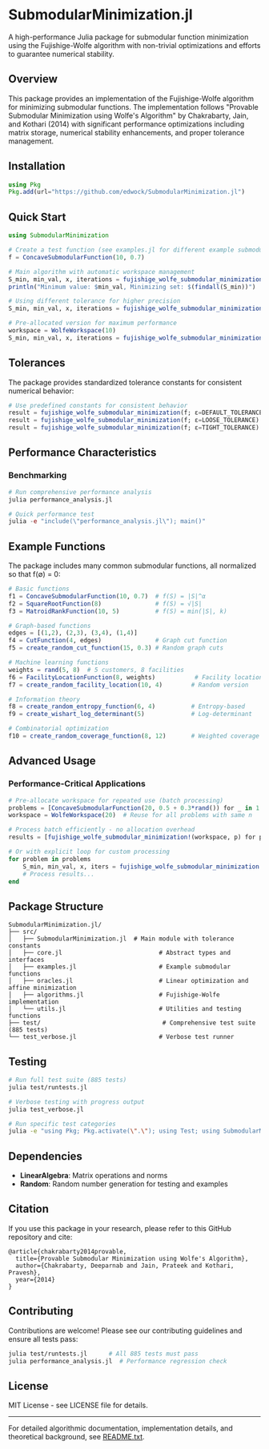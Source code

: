 # SubmodularMinimization.jl

A high-performance Julia package for submodular function minimization using the Fujishige-Wolfe algorithm with non-trivial optimizations and efforts to guarantee numerical stability.


## Overview

This package provides an implementation of the Fujishige-Wolfe algorithm for minimizing submodular functions. The implementation follows "Provable Submodular Minimization using Wolfe's Algorithm" by Chakrabarty, Jain, and Kothari (2014) with significant performance optimizations including matrix storage, numerical stability enhancements, and proper tolerance management.

## Installation

```julia
using Pkg
Pkg.add(url="https://github.com/edwock/SubmodularMinimization.jl")
```

## Quick Start

```julia
using SubmodularMinimization

# Create a test function (see examples.jl for different example submodular functions)
f = ConcaveSubmodularFunction(10, 0.7)

# Main algorithm with automatic workspace management
S_min, min_val, x, iterations = fujishige_wolfe_submodular_minimization(f)
println("Minimum value: $min_val, Minimizing set: $(findall(S_min))")

# Using different tolerance for higher precision
S_min, min_val, x, iterations = fujishige_wolfe_submodular_minimization(f; ε=TIGHT_TOLERANCE)

# Pre-allocated version for maximum performance
workspace = WolfeWorkspace(10)
S_min, min_val, x, iterations = fujishige_wolfe_submodular_minimization!(workspace, f)
```

## Tolerances

The package provides standardized tolerance constants for consistent numerical behavior:

```julia
# Use predefined constants for consistent behavior
result = fujishige_wolfe_submodular_minimization(f; ε=DEFAULT_TOLERANCE)  # 1e-6 (balanced)
result = fujishige_wolfe_submodular_minimization(f; ε=LOOSE_TOLERANCE)    # 1e-4 (fast)  
result = fujishige_wolfe_submodular_minimization(f; ε=TIGHT_TOLERANCE)    # 5e-7 (precise)
```

## Performance Characteristics

### Benchmarking

```julia
# Run comprehensive performance analysis
julia performance_analysis.jl

# Quick performance test
julia -e "include(\"performance_analysis.jl\"); main()"
```

## Example Functions

The package includes many common submodular functions, all normalized so that f(∅) = 0:

```julia
# Basic functions
f1 = ConcaveSubmodularFunction(10, 0.7)  # f(S) = |S|^α
f2 = SquareRootFunction(8)               # f(S) = √|S|
f3 = MatroidRankFunction(10, 5)          # f(S) = min(|S|, k)

# Graph-based functions
edges = [(1,2), (2,3), (3,4), (1,4)]
f4 = CutFunction(4, edges)               # Graph cut function
f5 = create_random_cut_function(15, 0.3) # Random graph cuts

# Machine learning functions
weights = rand(5, 8)  # 5 customers, 8 facilities
f6 = FacilityLocationFunction(8, weights)           # Facility location
f7 = create_random_facility_location(10, 4)        # Random version

# Information theory
f8 = create_random_entropy_function(6, 4)          # Entropy-based
f9 = create_wishart_log_determinant(5)             # Log-determinant

# Combinatorial optimization  
f10 = create_random_coverage_function(8, 12)       # Weighted coverage
```

## Advanced Usage

### Performance-Critical Applications

```julia
# Pre-allocate workspace for repeated use (batch processing)
problems = [ConcaveSubmodularFunction(20, 0.5 + 0.3*rand()) for _ in 1:16]
workspace = WolfeWorkspace(20)  # Reuse for all problems with same n

# Process batch efficiently - no allocation overhead
results = [fujishige_wolfe_submodular_minimization!(workspace, p) for p in problems]

# Or with explicit loop for custom processing
for problem in problems
    S_min, min_val, x, iters = fujishige_wolfe_submodular_minimization!(workspace, problem)
    # Process results...
end
```

## Package Structure

```
SubmodularMinimization.jl/
├── src/
│   ├── SubmodularMinimization.jl  # Main module with tolerance constants
│   ├── core.jl                           # Abstract types and interfaces
│   ├── examples.jl                       # Example submodular functions
│   ├── oracles.jl                        # Linear optimization and affine minimization
│   ├── algorithms.jl                     # Fujishige-Wolfe implementation
│   └── utils.jl                          # Utilities and testing functions
├── test/                                  # Comprehensive test suite (885 tests)
└── test_verbose.jl                       # Verbose test runner
```

## Testing

```bash
# Run full test suite (885 tests)
julia test/runtests.jl

# Verbose testing with progress output
julia test_verbose.jl

# Run specific test categories
julia -e "using Pkg; Pkg.activate(\".\"); using Test; using SubmodularMinimization; include(\"test/test_algorithms.jl\")"
```

## Dependencies

- **LinearAlgebra**: Matrix operations and norms
- **Random**: Random number generation for testing and examples

## Citation

If you use this package in your research, please refer to this GitHub repository and cite:

```
@article{chakrabarty2014provable,
  title={Provable Submodular Minimization using Wolfe's Algorithm},
  author={Chakrabarty, Deeparnab and Jain, Prateek and Kothari, Pravesh},
  year={2014}
}
```

## Contributing

Contributions are welcome! Please see our contributing guidelines and ensure all tests pass:

```bash
julia test/runtests.jl      # All 885 tests must pass
julia performance_analysis.jl  # Performance regression check
```

## License

MIT License - see LICENSE file for details.

---

For detailed algorithmic documentation, implementation details, and theoretical background, see [README.txt](README.txt).